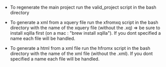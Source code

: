 - To regenerate the main project run the valid_project script in the bash directory

- To generate a xml from a xquery file run the xfromxq script in the bash directory with the name of the xquery file (without the .xq) => be sure to install xqilla first (on a mac : "brew install xqilla"). If you dont specified a name each file will be handled.

- To generate a html from a xml file run the hfromx script in the bash directory with the name of the xml file (without the .xml). If you dont specified a name each file will be handled.
